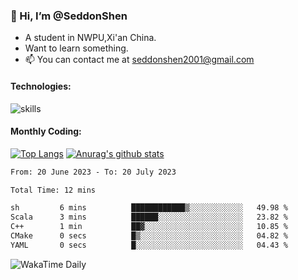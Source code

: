 ### 👋 Hi, I’m @SeddonShen
- A student in NWPU,Xi'an China.
- Want to learn something.
- 📫 You can contact me at seddonshen2001@gmail.com

#### Technologies:

![skills](https://skillicons.dev/icons?i=scala,js,html,css,bootstrap,jquery,c,cpp,cloudflare,django,docker,flask,git,github,githubactions,linux,latex,mysql,nodejs,ps,php,pr,py,raspberrypi,redis,unreal,v,vscode,vue,bash)

#### Monthly Coding:
[![Top Langs](https://github-readme-stats.vercel.app/api/top-langs?username=seddonshen&show_icons=true&locale=en&layout=compact&hide=html&langs_count=8)](https://github.com/SeddonShen/)
[![Anurag's github stats](https://github-readme-stats.vercel.app/api?username=SeddonShen&count_private=true&show_icons=true)](https://github.com/anuraghazra/github-readme-stats)
<!--START_SECTION:waka-->

```txt
From: 20 June 2023 - To: 20 July 2023

Total Time: 12 mins

sh         6 mins          ████████████▒░░░░░░░░░░░░   49.98 %
Scala      3 mins          ██████░░░░░░░░░░░░░░░░░░░   23.82 %
C++        1 min           ██▓░░░░░░░░░░░░░░░░░░░░░░   10.85 %
CMake      0 secs          █▒░░░░░░░░░░░░░░░░░░░░░░░   04.82 %
YAML       0 secs          █░░░░░░░░░░░░░░░░░░░░░░░░   04.43 %
```

<!--END_SECTION:waka-->

![WakaTime Daily](https://wakatime.com/share/@seddon2001/61a7e342-5f12-4fea-bf92-1fac161e97d6.svg)
<!---
SeddonShen/SeddonShen is a ✨ special ✨ repository because its `README.md` (this file) appears on your GitHub profile.
You can click the Preview link to take a look at your changes.
--->
